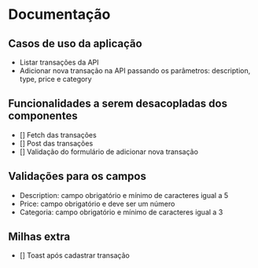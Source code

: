# Documentação

## Casos de uso da aplicação
- Listar transações da API
- Adicionar nova transação na API passando os parâmetros: description, type, price e category

## Funcionalidades a serem desacopladas dos componentes
- [] Fetch das transações
- [] Post das transações 
- [] Validação do formulário de adicionar nova transação

## Validações para os campos
- Description: campo obrigatório e mínimo de caracteres igual a 5
- Price: campo obrigatório e deve ser um número
- Categoria: campo obrigatório e mínimo de caracteres igual a 3

## Milhas extra
- [] Toast após cadastrar transação